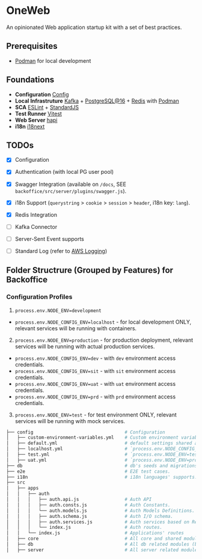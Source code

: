 # OneWeb
An opinionated Web application startup kit with a set of best practices.


## Prerequisites

- [Podman](https://podman.io/) for local development


## Foundations

- **Configuration** [Config](https://www.npmjs.com/package/config)
- **Local Infrastruture** [Kafka](https://kafka.apache.org/) + [PostgreSQL@16](https://www.postgresql.org/) + [Redis](https://redis.io/) with [Podman](https://podman.io/)
- **SCA** [ESLint](https://eslint.org/) + [StandardJS](https://standardjs.com/)
- **Test Runner** [Vitest](https://vitest.dev)
- **Web Server** [hapi](https://hapi.dev/)
- **i18n** [i18next](https://www.i18next.com/)


## TODOs

- [x] Configuration
- [x] Authentication (with local PG user pool)
- [x] Swagger Integration (available on `/docs`, SEE `backoffice/src/server/plugins/swagger.js`).
- [x] i18n Support (`querystring` > `cookie` > `session` > `header`, i18n key: `lang`).
- [x] Redis Integration
- [ ] Kafka Connector
- [ ] Server-Sent Event supports
- [ ] Standard Log (refer to [AWS Logging](https://docs.aws.amazon.com/prescriptive-guidance/latest/logging-monitoring-for-application-owners/event-attributes.html))


## Folder Structrure (Grouped by Features) for Backoffice

### Configuration Profiles

1. `process.env.NODE_ENV=development`
  - `process.env.NODE_CONFIG_ENV=localhost` - for local development ONLY, relevant services will be running with containers.

2. `process.env.NODE_ENV=production` - for production deployment, relevant services will be running with actual production services.
  - `process.env.NODE_CONFIG_ENV=dev` - with `dev` environment access credentials.
  - `process.env.NODE_CONFIG_ENV=sit` - with `sit` environment access credentials.
  - `process.env.NODE_CONFIG_ENV=uat` - with `uat` environment access credentials.
  - `process.env.NODE_CONFIG_ENV=prd` - with `prd` environment access credentials.

3. `process.env.NODE_ENV=test` - for test environment ONLY, relevant services will be running with mock services.


```bash
├── config                                  # Configuration
│   ├── custom-environment-variables.yml    # Custom environment variables with highest priority.
│   ├── default.yml                         # default settings shared across all environments & deployments.
│   ├── localhost.yml                       # `process.env.NODE_CONFIG_ENV=localhost`local devlopment settings.
│   ├── test.yml                            # `process.env.NODE_ENV=test`.
│   ├── uat.yml                             # `process.env.NODE_ENV=production` and `process.env.NODE_CONFIG_ENV=uat`.
├── db                                      # db's seeds and migrations.
├── e2e                                     # E2E test cases.
├── i18n                                    # i18n languages' supports.
├── src
│   ├── apps
│   │   ├── auth
│   │   │   ├── auth.api.js                 # Auth API
│   │   │   ├── auth.consts.js              # Auth Constants.
│   │   │   └── auth.models.js              # Auth Models Definitions.
│   │   │   ├── auth.schema.js              # Auth I/O schema.
│   │   │   ├── auth.services.js            # Auth services based on Repositories.
│   │   │   └── index.js                    # Auth routes.
│   │   └── index.js                        # Applications' routes
│   ├── core                                # All core and shared modules (biz-agnostic).
│   ├── db                                  # All db related modules (biz-agnostic).
│   ├── server                              # All server related modules (biz-agnostic).
```
